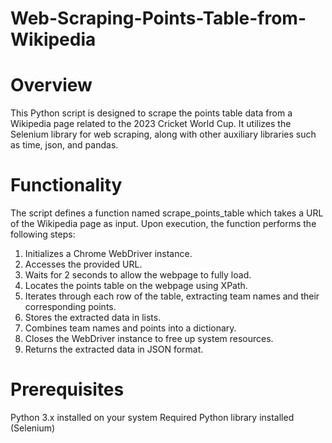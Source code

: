 # Web-Scraping-Points-Table-from-Wikipedia
# Overview
This Python script is designed to scrape the points table data from a Wikipedia page related to the 2023 Cricket World Cup. It utilizes the Selenium library for web scraping, along with other auxiliary libraries such as time, json, and pandas.

# Functionality
The script defines a function named scrape_points_table which takes a URL of the Wikipedia page as input. Upon execution, the function performs the following steps:

1. Initializes a Chrome WebDriver instance.
2. Accesses the provided URL.
3. Waits for 2 seconds to allow the webpage to fully load.
4. Locates the points table on the webpage using XPath.
5. Iterates through each row of the table, extracting team names and their corresponding points.
6. Stores the extracted data in lists.
7. Combines team names and points into a dictionary.
8. Closes the WebDriver instance to free up system resources.
9. Returns the extracted data in JSON format.
# Prerequisites
Python 3.x installed on your system
Required Python library installed (Selenium)
